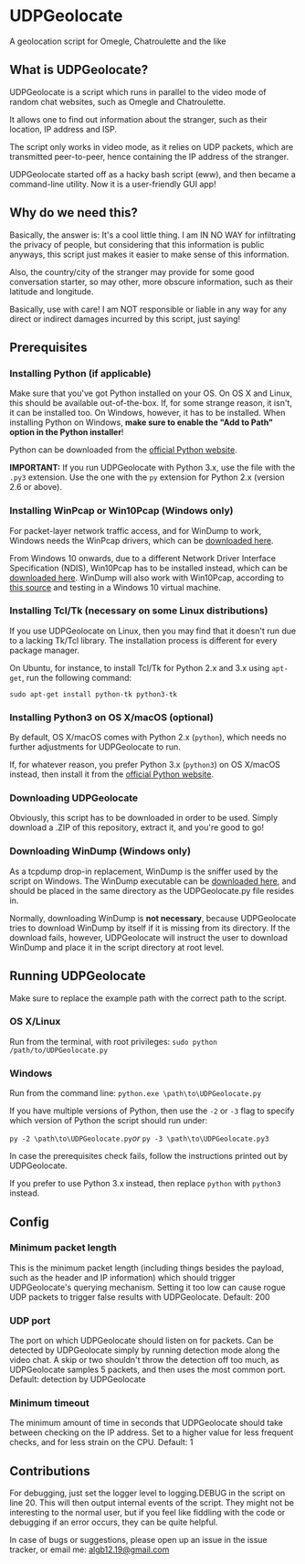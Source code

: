 # UDPGeolocate
A geolocation script for Omegle, Chatroulette and the like

## What is UDPGeolocate?
UDPGeolocate is a script which runs in parallel to the video mode of random chat websites, such as Omegle and Chatroulette.

It allows one to find out information about the stranger, such as their location, IP address and ISP.

The script only works in video mode, as it relies on UDP packets, which are transmitted peer-to-peer, hence containing the IP address of the stranger.

UDPGeolocate started off as a hacky bash script (eww), and then became a command-line utility. Now it is a user-friendly GUI app!

## Why do we need this?
Basically, the answer is: It's a cool little thing. I am IN NO WAY for infiltrating the privacy of people, but considering that this information is public anyways, this script just makes it easier to make sense of this information.

Also, the country/city of the stranger may provide for some good conversation starter, so may other, more obscure information, such as their latitude and longitude.

Basically, use with care! I am NOT responsible or liable in any way for any direct or indirect damages incurred by this script, just saying!

## Prerequisites
### Installing Python (if applicable)
Make sure that you've got Python installed on your OS. On OS X and Linux, this should be available out-of-the-box. If, for some strange reason, it isn't, it can be installed too. On Windows, however, it has to be installed. When installing Python on Windows, **make sure to enable the "Add to Path" option in the Python installer**!

Python can be downloaded from the [official Python website](https://www.python.org/).

**IMPORTANT:** If you run UDPGeolocate with Python 3.x, use the file with the `.py3` extension. Use the one with the `py` extension for Python 2.x (version 2.6 or above).

### Installing WinPcap or Win10Pcap (Windows only)
For packet-layer network traffic access, and for WinDump to work, Windows needs the WinPcap drivers, which can be [downloaded here](https://www.winpcap.org/).

From Windows 10 onwards, due to a different Network Driver Interface Specification (NDIS), Win10Pcap has to be installed instead, which can be [downloaded here](http://www.win10pcap.org). WinDump will also work with Win10Pcap, according to [this source](https://www.coursehero.com/file/p79k3e2/Installing-Windump-Install-the-Windows-10-WinPcap-library-from/) and testing in a Windows 10 virtual machine.

### Installing Tcl/Tk (necessary on some Linux distributions)
If you use UDPGeolocate on Linux, then you may find that it doesn't run due to a lacking Tk/Tcl library. The installation process is different for every package manager.

On Ubuntu, for instance, to install Tcl/Tk for Python 2.x and 3.x using `apt-get`, run the following command:

`sudo apt-get install python-tk python3-tk`

### Installing Python3 on OS X/macOS (optional)
By default, OS X/macOS comes with Python 2.x (`python`), which needs no further adjustments for UDPGeolocate to run.

If, for whatever reason, you prefer Python 3.x (`python3`) on OS X/macOS instead, then install it from the [official Python website](https://www.python.org/).

### Downloading UDPGeolocate
Obviously, this script has to be downloaded in order to be used. Simply download a .ZIP of this repository, extract it, and you're good to go!

### Downloading WinDump (Windows only)
As a tcpdump drop-in replacement, WinDump is the sniffer used by the script on Windows. The WinDump executable can be [downloaded here](https://www.winpcap.org/windump/), and should be placed in the same directory as the UDPGeolocate.py file resides in.

Normally, downloading WinDump is **not necessary**, because UDPGeolocate tries to download WinDump by itself if it is missing from its directory. If the download fails, however, UDPGeolocate will instruct the user to download WinDump and place it in the script directory at root level.

## Running UDPGeolocate
Make sure to replace the example path with the correct path to the script.

### OS X/Linux
Run from the terminal, with root privileges: `sudo python /path/to/UDPGeolocate.py`

### Windows
Run from the command line: `python.exe \path\to\UDPGeolocate.py`

If you have multiple versions of Python, then use the `-2` or `-3` flag to specify which version of Python the script should run under:

`py -2 \path\to\UDPGeolocate.py`*or* `py -3 \path\to\UDPGeolocate.py3`

In case the prerequisites check fails, follow the instructions printed out by UDPGeolocate.

If you prefer to use Python 3.x instead, then replace `python` with `python3` instead.

## Config
### Minimum packet length
This is the minimum packet length (including things besides the payload, such as the header and IP information) which should trigger UDPGeolocate's querying mechanism. Setting it too low can cause rogue UDP packets to trigger false results with UDPGeolocate. Default: 200

### UDP port
The port on which UDPGeolocate should listen on for packets. Can be detected by UDPGeolocate simply by running detection mode along the video chat. A skip or two shouldn't throw the detection off too much, as UDPGeolocate samples 5 packets, and then uses the most common port. Default: detection by UDPGeolocate

### Minimum timeout
The minimum amount of time in seconds that UDPGeolocate should take between checking on the IP address. Set to a higher value for less frequent checks, and for less strain on the CPU. Default: 1

## Contributions
For debugging, just set the logger level to logging.DEBUG in the script on line 20. This will then output internal events of the script. They might not be interesting to the normal user, but if you feel like fiddling with the code or debugging if an error occurs, they can be quite helpful.

In case of bugs or suggestions, please open up an issue in the issue tracker, or email me: <algb12.19@gmail.com>
